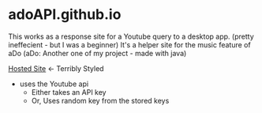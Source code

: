 # adoAPI.github.io
This works as a response site for a Youtube query to a desktop app. (pretty ineffecient - but I was a beginner)
It's a helper site for the music feature of aDo (aDo: Another one of my project - made with java)

[Hosted Site](https://maruf22-dev.github.io/adoAPI.github.io/API.html) <- Terribly Styled

* uses the Youtube api
  - Either takes an API key
  - Or, Uses random key from the stored keys
